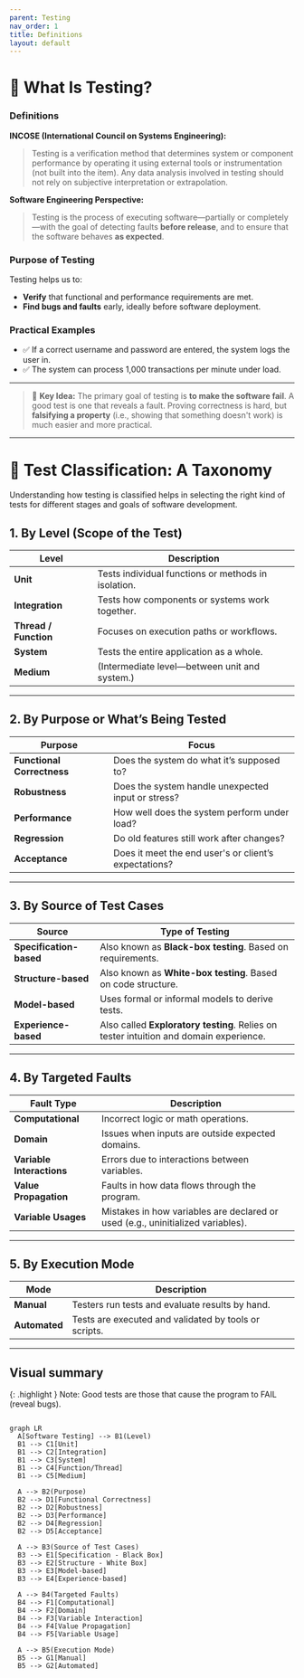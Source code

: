 ```yaml
---
parent: Testing
nav_order: 1
title: Definitions
layout: default
---
```




# 📘 What Is Testing?

### Definitions

**INCOSE (International Council on Systems Engineering):**

> Testing is a verification method that determines system or component performance by operating it using external tools or instrumentation (not built into the item). Any data analysis involved in testing should not rely on subjective interpretation or extrapolation.

**Software Engineering Perspective:**

> Testing is the process of executing software—partially or completely—with the goal of detecting faults **before release**, and to ensure that the software behaves **as expected**.

### Purpose of Testing

Testing helps us to:

* **Verify** that functional and performance requirements are met.
* **Find bugs and faults** early, ideally before software deployment.

### Practical Examples

* ✅ If a correct username and password are entered, the system logs the user in.
* ✅ The system can process 1,000 transactions per minute under load.

---

> 🧠 **Key Idea:** The primary goal of testing is **to make the software fail**.
> A good test is one that reveals a fault. Proving correctness is hard, but **falsifying a property** (i.e., showing that something doesn't work) is much easier and more practical.

---

# 🧪 Test Classification: A Taxonomy

Understanding how testing is classified helps in selecting the right kind of tests for different stages and goals of software development.

## 1. **By Level (Scope of the Test)**

| Level                 | Description                                         |
| --------------------- | --------------------------------------------------- |
| **Unit**              | Tests individual functions or methods in isolation. |
| **Integration**       | Tests how components or systems work together.      |
| **Thread / Function** | Focuses on execution paths or workflows.            |
| **System**            | Tests the entire application as a whole.            |
| **Medium**            | (Intermediate level—between unit and system.)       |

---

## 2. **By Purpose or What’s Being Tested**

| Purpose                    | Focus                                                 |
| -------------------------- | ----------------------------------------------------- |
| **Functional Correctness** | Does the system do what it’s supposed to?             |
| **Robustness**             | Does the system handle unexpected input or stress?    |
| **Performance**            | How well does the system perform under load?          |
| **Regression**             | Do old features still work after changes?             |
| **Acceptance**             | Does it meet the end user's or client’s expectations? |

---

## 3. **By Source of Test Cases**

| Source                  | Type of Testing                                                                        |
| ----------------------- | -------------------------------------------------------------------------------------- |
| **Specification-based** | Also known as **Black-box testing**. Based on requirements.                            |
| **Structure-based**     | Also known as **White-box testing**. Based on code structure.                          |
| **Model-based**         | Uses formal or informal models to derive tests.                                        |
| **Experience-based**    | Also called **Exploratory testing**. Relies on tester intuition and domain experience. |

---

## 4. **By Targeted Faults**

| Fault Type                | Description                                                                     |
| ------------------------- | ------------------------------------------------------------------------------- |
| **Computational**         | Incorrect logic or math operations.                                             |
| **Domain**                | Issues when inputs are outside expected domains.                                |
| **Variable Interactions** | Errors due to interactions between variables.                                   |
| **Value Propagation**     | Faults in how data flows through the program.                                   |
| **Variable Usages**       | Mistakes in how variables are declared or used (e.g., uninitialized variables). |

---

## 5. **By Execution Mode**

| Mode          | Description                                           |
| ------------- | ----------------------------------------------------- |
| **Manual**    | Testers run tests and evaluate results by hand.       |
| **Automated** | Tests are executed and validated by tools or scripts. |

---


## Visual summary

{: .highlight }
Note: Good tests are those that cause the program to FAIL (reveal bugs).

```mermaid

graph LR
  A[Software Testing] --> B1(Level)
  B1 --> C1[Unit]
  B1 --> C2[Integration]
  B1 --> C3[System]
  B1 --> C4[Function/Thread]
  B1 --> C5[Medium]

  A --> B2(Purpose)
  B2 --> D1[Functional Correctness]
  B2 --> D2[Robustness]
  B2 --> D3[Performance]
  B2 --> D4[Regression]
  B2 --> D5[Acceptance]

  A --> B3(Source of Test Cases)
  B3 --> E1[Specification - Black Box]
  B3 --> E2[Structure - White Box]
  B3 --> E3[Model-based]
  B3 --> E4[Experience-based]

  A --> B4(Targeted Faults)
  B4 --> F1[Computational]
  B4 --> F2[Domain]
  B4 --> F3[Variable Interaction]
  B4 --> F4[Value Propagation]
  B4 --> F5[Variable Usage]

  A --> B5(Execution Mode)
  B5 --> G1[Manual]
  B5 --> G2[Automated]

```




